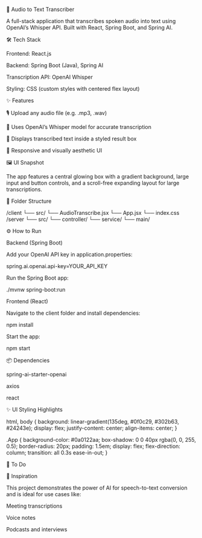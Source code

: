 🎷 Audio to Text Transcriber

A full-stack application that transcribes spoken audio into text using OpenAI’s Whisper API. Built with React, Spring Boot, and Spring AI.

🛠️ Tech Stack

Frontend: React.js

Backend: Spring Boot (Java), Spring AI

Transcription API: OpenAI Whisper

Styling: CSS (custom styles with centered flex layout)

✨ Features

🎙 Upload any audio file (e.g. .mp3, .wav)

🔮 Uses OpenAI’s Whisper model for accurate transcription

📃 Displays transcribed text inside a styled result box

📱 Responsive and visually aesthetic UI

🖼️ UI Snapshot

The app features a central glowing box with a gradient background, large input and button controls, and a scroll-free expanding layout for large transcriptions.

📂 Folder Structure

/client
  └── src/
      └── AudioTranscribe.jsx
      └── App.jsx
      └── index.css
/server
  └── src/
      └── controller/
      └── service/
      └── main/

⚙️ How to Run

Backend (Spring Boot)

Add your OpenAI API key in application.properties:

spring.ai.openai.api-key=YOUR_API_KEY

Run the Spring Boot app:

./mvnw spring-boot:run

Frontend (React)

Navigate to the client folder and install dependencies:

npm install

Start the app:

npm start

📦 Dependencies

spring-ai-starter-openai

axios

react

✨ UI Styling Highlights

html, body {
  background: linear-gradient(135deg, #0f0c29, #302b63, #24243e);
  display: flex;
  justify-content: center;
  align-items: center;
}

.App {
  background-color: #0a0122aa;
  box-shadow: 0 0 40px rgba(0, 0, 255, 0.5);
  border-radius: 20px;
  padding: 1.5em;
  display: flex;
  flex-direction: column;
  transition: all 0.3s ease-in-out;
}

📌 To Do



🧠 Inspiration

This project demonstrates the power of AI for speech-to-text conversion and is ideal for use cases like:

Meeting transcriptions

Voice notes

Podcasts and interviews

